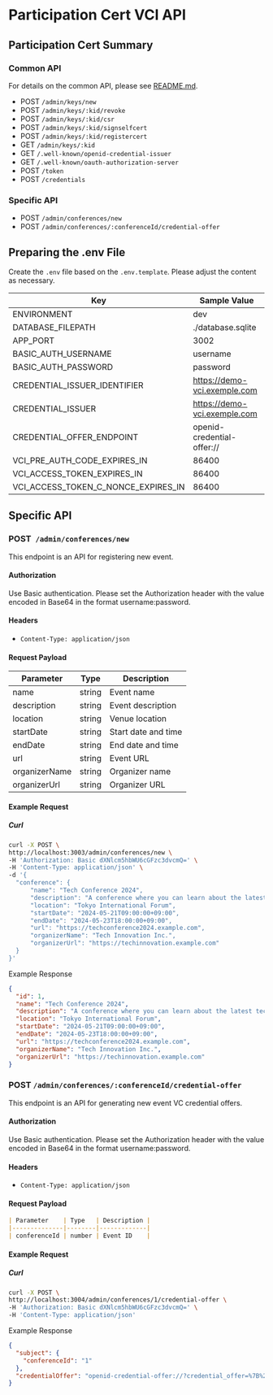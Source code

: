 # Participation Cert VCI API
## Participation Cert  Summary

### Common API
For details on the common API, please see [README.md](../common/README.md).

- POST `/admin/keys/new`
- POST `/admin/keys/:kid/revoke`
- POST `/admin/keys/:kid/csr`
- POST `/admin/keys/:kid/signselfcert`
- POST `/admin/keys/:kid/registercert`
- GET `/admin/keys/:kid`
- GET `/.well-known/openid-credential-issuer`
- GET `/.well-known/oauth-authorization-server`
- POST `/token`
- POST `/credentials`

### Specific API

- POST `/admin/conferences/new`
- POST `/admin/conferences/:conferenceId/credential-offer`

## Preparing the .env File
Create the `.env` file based on the `.env.template`. Please adjust the content as necessary.

| Key                                 | Sample Value                 | 
| ----------------------------------- |------------------------------| 
| ENVIRONMENT                         | dev                          | 
| DATABASE_FILEPATH                   | ./database.sqlite            | 
| APP_PORT                            | 3002                         | 
| BASIC_AUTH_USERNAME                 | username                     | 
| BASIC_AUTH_PASSWORD                 | password                     | 
| CREDENTIAL_ISSUER_IDENTIFIER        | https://demo-vci.exemple.com | 
| CREDENTIAL_ISSUER                   | https://demo-vci.exemple.com | 
| CREDENTIAL_OFFER_ENDPOINT           | openid-credential-offer://   | 
| VCI_PRE_AUTH_CODE_EXPIRES_IN        | 86400                        | 
| VCI_ACCESS_TOKEN_EXPIRES_IN         | 86400                        | 
| VCI_ACCESS_TOKEN_C_NONCE_EXPIRES_IN | 86400                        | 

## Specific API

### POST` /admin/conferences/new`

This endpoint is an API for registering new event.

#### Authorization

Use Basic authentication. Please set the Authorization header with the value encoded in Base64 in the format username:password.

#### Headers

- `Content-Type: application/json`

#### Request Payload

| Parameter     | Type   | Description        |
|---------------|--------|--------------------|
| name          | string | Event name         |
| description   | string | Event description  |
| location      | string | Venue location     |
| startDate     | string | Start date and time|
| endDate       | string | End date and time  |
| url           | string | Event URL          |
| organizerName | string | Organizer name     |
| organizerUrl  | string | Organizer URL      |

#### Example Request

##### Curl

```bash
curl -X POST \
http://localhost:3003/admin/conferences/new \
-H 'Authorization: Basic dXNlcm5hbWU6cGFzc3dvcmQ=' \
-H 'Content-Type: application/json' \
-d '{
  "conference": {
      "name": "Tech Conference 2024",
      "description": "A conference where you can learn about the latest technologies and development methodologies.",
      "location": "Tokyo International Forum",
      "startDate": "2024-05-21T09:00:00+09:00",
      "endDate": "2024-05-23T18:00:00+09:00",
      "url": "https://techconference2024.example.com",
      "organizerName": "Tech Innovation Inc.",
      "organizerUrl": "https://techinnovation.example.com"
  }
}'
```

Example Response
```json
{
  "id": 1,
  "name": "Tech Conference 2024",
  "description": "A conference where you can learn about the latest technologies and development methodologies.",
  "location": "Tokyo International Forum",
  "startDate": "2024-05-21T09:00:00+09:00",
  "endDate": "2024-05-23T18:00:00+09:00",
  "url": "https://techconference2024.example.com",
  "organizerName": "Tech Innovation Inc.",
  "organizerUrl": "https://techinnovation.example.com"
}
```

### POST `/admin/conferences/:conferenceId/credential-offer`

This endpoint is an API for generating new event VC credential offers.

#### Authorization

Use Basic authentication. Please set the Authorization header with the value encoded in Base64 in the format username:password.

#### Headers

- `Content-Type: application/json`

#### Request Payload

```markdown
| Parameter    | Type   | Description |
|--------------|--------|-------------|
| conferenceId | number | Event ID    |
```

#### Example Request

##### Curl

```bash
curl -X POST \
http://localhost:3004/admin/conferences/1/credential-offer \
-H 'Authorization: Basic dXNlcm5hbWU6cGFzc3dvcmQ=' \
-H 'Content-Type: application/json' 
```
Example Response
```json
{
  "subject": {
    "conferenceId": "1"
  },
  "credentialOffer": "openid-credential-offer://?credential_offer=%7B%22credential_issuer%22%3A%22https%3A%2F%2Fissuer.privacybydesign.jp%3A8443%22%2C%22credentials%22%3A%5B%22ParticipationCertificate%22%5D%2C%22grants%22%3A%7B%22urn%3Aietf%3Aparams%3Aoauth%3Agrant-type%3Apre-authorized_code%22%3A%7B%22pre-authorized_code%22%3A%22nhzYY0nVOx6TetbsLVMlCQl8ZlRBSbZG%22%2C%22user_pin_required%22%3Afalse%7D%7D%7D"
}
```
